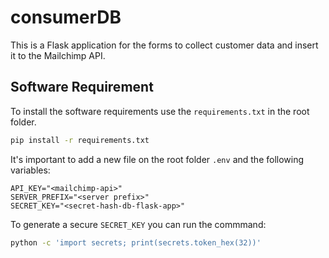 # consumerDB
This is a Flask application for the forms to collect customer data and insert it to the Mailchimp API.

## Software Requirement
To install the software requirements use the ```requirements.txt``` in the root folder.
```bash
pip install -r requirements.txt
```

It's important to add a new file on the root folder ```.env``` and the following variables:
```
API_KEY="<mailchimp-api>"
SERVER_PREFIX="<server prefix>"
SECRET_KEY="<secret-hash-db-flask-app>"
```

To generate a secure ```SECRET_KEY``` you can run the commmand:
``` bash
python -c 'import secrets; print(secrets.token_hex(32))'
```

